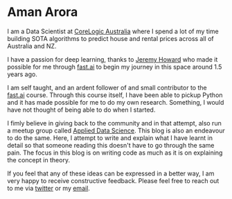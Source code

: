 # Aman Arora
I am a Data Scientist at [CoreLogic Australia](https://www.corelogic.com.au/) where I spend a lot of my time building SOTA algorithms to predict house and rental prices across all of Australia and NZ. 

I have a passion for deep learning, thanks to [Jeremy Howard](https://twitter.com/jeremyphoward) who made it possible for me through [fast.ai](fast.ai) to begin my journey in this space around 1.5 years ago.

I am self taught, and an ardent follower of and small contributor to the [fast.ai](fast.ai) course. Through this course itself, I have been able to pickup Python and it has made possible for me to do my own research. Something, I would have not thought of being able to do when I started. 

I fimly believe in giving back to the community and in that attempt, also run a meetup group called [Applied Data Science](https://www.meetup.com/Applied-Data-Science-Sydney/). This blog is also an endeavour to do the same. 
Here, I attempt to write and explain what I have learnt in detail so that someone reading this doesn't have to go through the same pain. The focus in this blog is on writing code as much as it is on explaining the concept in theory. 

If you feel that any of these ideas can be expressed in a better way, I am very happy to receive constructive feedback. Please feel free to reach out to me via [twitter](https://twitter.com/amaarora) or my [email](aman.arora@corelogic.com.au).
